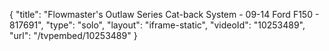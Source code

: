{
    "title": "Flowmaster's Outlaw Series Cat-back System - 09-14 Ford F150 - 817691",
    "type": "solo",
    "layout": "iframe-static",
    "videoId": "10253489",
    "url": "\/tvpembed\/10253489"
}